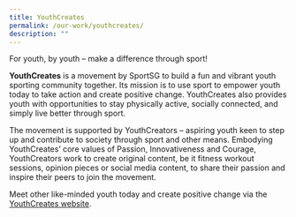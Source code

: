 ```yaml
---
title: YouthCreates
permalink: /our-work/youthcreates/
description: ""
---
```


For youth, by youth – make a difference through sport! 

**YouthCreates** is a movement by SportSG to build a fun and vibrant youth sporting community together. Its mission is to use sport to empower youth today to take action and create positive change. YouthCreates also provides youth with opportunities to stay physically active, socially connected, and simply live better through sport. 

The movement is supported by YouthCreators – aspiring youth keen to step up and contribute to society through sport and other means. Embodying YouthCreates’ core values of Passion, Innovativeness and Courage, YouthCreators work to create original content, be it fitness workout sessions, opinion pieces or social media content, to share their passion and inspire their peers to join the movement. 

Meet other like-minded youth today and create positive change via the [YouthCreates website](https://youthcreates.myactivesg.com/).